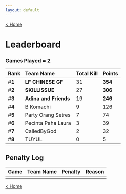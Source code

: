 ```yaml
---
layout: default
---
```


[< Home](./)

# **Leaderboard**

### Games Played = 2

|  Rank  | Team Name             | Total Kill | **Points** |
|:-------|:----------------------|:-----------|:-----------|
| #**1** | **LF CHINESE GF** | 31 | **354** | 
| #**2** | **SKILLISSUE** | 27 | **306** | 
| #**3** | **Adina and Friends** | 19 | **246** | 
| #**4** | B Komachi | 9 | 126 | 
| #**5** | Party Orang Setres | 7 | 74 | 
| #**6** | Pecinta Paha Laura | 3 | 39 | 
| #**7** | CalledByGod | 2 | 32 | 
| #**8** | TUYUL | 0 | 5 | 

## Penalty Log

|  Game  | Team Name | Penalty | Reason                |
|:-------|:----------|:--------|:----------------------|
|        |           |         |                       |
    
[< Home](./)
    
